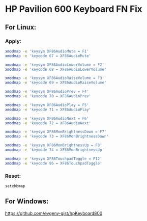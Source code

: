 # HP Pavilion 600 Keyboard FN Fix

## For Linux:

### Apply:
```bash
xmodmap -e 'keysym XF86AudioMute = F1'
xmodmap -e 'keycode 67 = XF86AudioMute'

xmodmap -e 'keysym XF86AudioLowerVolume = F2'
xmodmap -e 'keycode 68 = XF86AudioLowerVolume'

xmodmap -e 'keysym XF86AudioRaiseVolume = F3'
xmodmap -e 'keycode 69 = XF86AudioRaiseVolume'

xmodmap -e 'keysym XF86AudioPrev = F4'
xmodmap -e 'keycode 70 = XF86AudioPrev'

xmodmap -e 'keysym XF86AudioPlay = F5'
xmodmap -e 'keycode 71 = XF86AudioPlay'

xmodmap -e 'keysym XF86AudioNext = F6'
xmodmap -e 'keycode 72 = XF86AudioNext'

xmodmap -e 'keysym XF86MonBrightnessDown = F7'
xmodmap -e 'keycode 73 = XF86MonBrightnessDown'

xmodmap -e 'keysym XF86MonBrightnessUp = F8'
xmodmap -e 'keycode 74 = XF86MonBrightnessUp'

xmodmap -e 'keysym XF86TouchpadToggle = F12'
xmodmap -e 'keycode 96 = XF86TouchpadToggle'
```

### Reset:
```bash
setxkbmap
```

## For Windows:

https://github.com/evgeny-gist/hpKeyboard800
